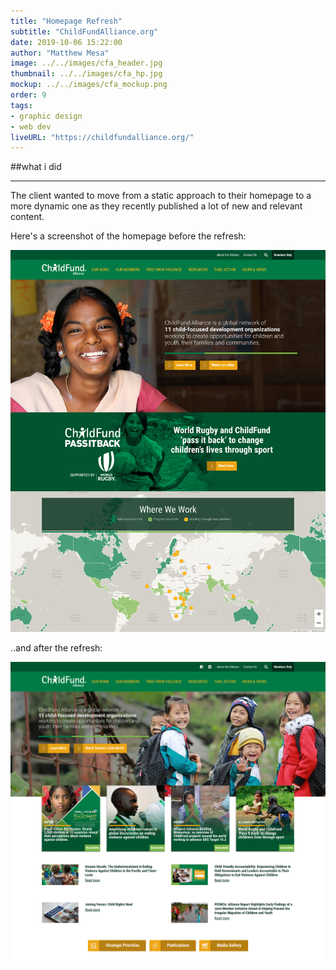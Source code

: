 ```yaml
---
title: "Homepage Refresh"
subtitle: "ChildFundAlliance.org"
date: 2019-10-06 15:22:00
author: "Matthew Mesa"
image: ../../images/cfa_header.jpg
thumbnail: ../../images/cfa_hp.jpg
mockup: ../../images/cfa_mockup.png
order: 9
tags:
- graphic design
- web dev
liveURL: "https://childfundalliance.org/"
---
```


##what i did

***

The client wanted to move from a static approach to their homepage to a more dynamic one as they recently published a lot of new and relevant content.

Here's a screenshot of the homepage before the refresh:

![Screenshot of ChildFundAlliance.org before update](../../images/cfa_before.jpg "ChildFundAlliance.org before")

..and after the refresh:

![Screenshot of ChildFundAlliance.org after update](../../images/cfa_after.jpg "ChildFundAlliance.org after")